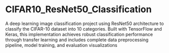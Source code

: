 # CIFAR10_ResNet50_Classification
A deep learning image classification project using ResNet50 architecture to classify the CIFAR-10 dataset into 10 categories. Built with TensorFlow and Keras, this implementation achieves robust classification performance through transfer learning and includes complete data preprocessing pipeline, model training, and evaluation visualizations
